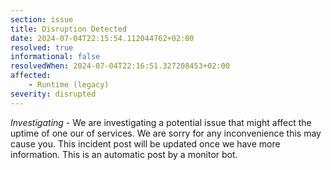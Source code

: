 ```yaml
---
section: issue
title: Disruption Detected
date: 2024-07-04T22:15:54.112044762+02:00
resolved: true
informational: false
resolvedWhen: 2024-07-04T22:16:51.327208453+02:00
affected:
    - Runtime (legacy)
severity: disrupted
---
```

*Investigating* - We are investigating a potential issue that might affect the uptime of one our of services. We are sorry for any inconvenience this may cause you. This incident post will be updated once we have more information.
This is an automatic post by a monitor bot.